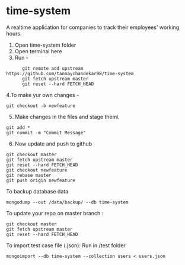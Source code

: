# time-system
A realtime application for companies to track their employees' working hours.


1. Open time-system folder
2. Open terminal here
3. Run - 
```
      git remote add upstream https://github.com/tanmaychandekar98/time-system
      git fetch upstream master
      git reset --hard FETCH_HEAD
```
4.To make yur own changes - 
```
git checkout -b newfeature
```
5. Make changes in the files and stage them\
```
git add *
git commit -m "Commit Message"
```
6. Now update and push to github
```
git checkout master
git fetch upstream master
git reset --hard FETCH_HEAD
git checkout newfeature
git rebase master
git push origin newfeature
```


To backup database data
```
mongodump --out /data/backup/ --db time-system
```

To update your repo on master branch : 
```
git checkout master
git fetch upstream master
git reset --hard FETCH_HEAD
```

To import test case file (.json):
Run in /test folder
```
mongoimport --db time-system --collection users < users.json
```
